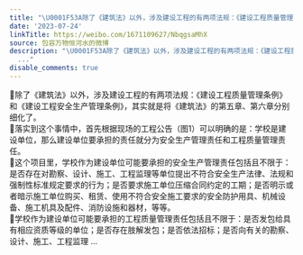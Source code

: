 ```yaml
---
title: "\U0001F53A除了《建筑法》以外，涉及建设工程的有两项法规：《建设工程质量管理条例》和《建设工程安全生产管理条例》，其实就是将《建筑法》的第五章、第六章分别细化..."
date: '2023-07-24'
linkTitle: https://weibo.com/1671109627/NbqgsaMhX
source: 包容万物恒河水的微博
description: "\U0001F53A除了《建筑法》以外，涉及建设工程的有两项法规：《建设工程质量管理条例》和《建设工程安全生产管理条例》，其实就是将《建筑法》的第五章、第六章分别细化了。<br>\U0001F53A落实到这个事情中，首先根据现场的工程公告（图1）可以明确的是：学校是建设单位，那么建设单位要承担的责任就分为安全生产管理责任和工程质量管理责任。<br>\U0001F53A这个项目里，学校作为建设单位可能要承担的安全生产管理责任包括且不限于：是否存在对勘察、设计、施工、工程监理等单位提出不符合安全生产法律、法规和强制性标准规定要求的行为；是否要求施工单位压缩合同约定的工期；是否明示或者暗示施工单位购买、租赁、使用不符合安全施工要求的安全防护用具、机械设备、施工机具及配件、消防设施和器材，等等。<br>\U0001F53A学校作为建设单位可能要承担的工程质量管理责任包括且不限于：是否发包给具有相应资质等级的单位；是否存在肢解发包；是否依法招标；是否向有关的勘察、设计、施工、工程监理
  ..."
disable_comments: true
---
```

🔺除了《建筑法》以外，涉及建设工程的有两项法规：《建设工程质量管理条例》和《建设工程安全生产管理条例》，其实就是将《建筑法》的第五章、第六章分别细化了。<br>🔺落实到这个事情中，首先根据现场的工程公告（图1）可以明确的是：学校是建设单位，那么建设单位要承担的责任就分为安全生产管理责任和工程质量管理责任。<br>🔺这个项目里，学校作为建设单位可能要承担的安全生产管理责任包括且不限于：是否存在对勘察、设计、施工、工程监理等单位提出不符合安全生产法律、法规和强制性标准规定要求的行为；是否要求施工单位压缩合同约定的工期；是否明示或者暗示施工单位购买、租赁、使用不符合安全施工要求的安全防护用具、机械设备、施工机具及配件、消防设施和器材，等等。<br>🔺学校作为建设单位可能要承担的工程质量管理责任包括且不限于：是否发包给具有相应资质等级的单位；是否存在肢解发包；是否依法招标；是否向有关的勘察、设计、施工、工程监理 ...